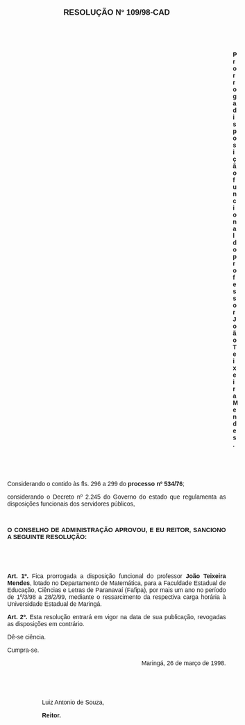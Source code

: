 <BODY>

<B><FONT FACE="Arial"><P ALIGN="CENTER"></P>
</FONT><FONT FACE="Arial" SIZE=4><P ALIGN="CENTER">RESOLU&Ccedil;&Atilde;O    N°   109/98-CAD</P>
</B></FONT><FONT FACE="Arial"><P ALIGN="JUSTIFY"></P>
<P ALIGN="JUSTIFY">&nbsp;</P>
<P ALIGN="JUSTIFY">&nbsp;</P><DIR>
<DIR>
<DIR>
<DIR>
<DIR>
<DIR>
<DIR>
<DIR>
<DIR>
<DIR>
<DIR>
<DIR>
<DIR>

<B><P ALIGN="JUSTIFY">Prorroga disposi&ccedil;&atilde;o funcional do professor Jo&atilde;o Teixeira Mendes.</P>
</B><P ALIGN="JUSTIFY"></P>
<P ALIGN="JUSTIFY">&nbsp;</P>
<P ALIGN="JUSTIFY">&nbsp;</P></DIR>
</DIR>
</DIR>
</DIR>
</DIR>
</DIR>
</DIR>
</DIR>
</DIR>
</DIR>
</DIR>
</DIR>
</DIR>

<P ALIGN="JUSTIFY">&#9;Considerando o contido &agrave;s fls. 296 a 299 do <B>processo nº 534/76</B>;</P>
<P ALIGN="JUSTIFY">&#9;considerando o Decreto nº 2.245 do Governo do estado que regulamenta as disposi&ccedil;&otilde;es funcionais dos servidores p&uacute;blicos,</P>
<P ALIGN="JUSTIFY"></P>
<P ALIGN="JUSTIFY">&nbsp;</P>
<B><P ALIGN="JUSTIFY">O CONSELHO DE ADMINISTRA&Ccedil;&Atilde;O APROVOU, E EU REITOR, SANCIONO A SEGUINTE RESOLU&Ccedil;&Atilde;O:</P>
<P ALIGN="JUSTIFY"></P>
<P ALIGN="JUSTIFY">&nbsp;</P>
<P ALIGN="JUSTIFY">&nbsp;</P>
<P ALIGN="JUSTIFY">&#9;Art. 1º. </B>Fica prorrogada a disposi&ccedil;&atilde;o funcional do professor <B>Jo&atilde;o Teixeira Mendes</B>, lotado no Departamento de Matem&aacute;tica, para a Faculdade Estadual de Educa&ccedil;&atilde;o, Ci&ecirc;ncias e Letras de Paranava&iacute; (Fafipa), por mais um ano no per&iacute;odo de 1º/3/98 a 28/2/99, mediante o ressarcimento da respectiva carga hor&aacute;ria &agrave; Universidade Estadual de Maring&aacute;.</P>
<B><P ALIGN="JUSTIFY">&#9;Art. 2º. </B>Esta resolu&ccedil;&atilde;o entrar&aacute; em vigor na data de sua publica&ccedil;&atilde;o, revogadas as disposi&ccedil;&otilde;es em contr&aacute;rio.</P>
<P ALIGN="JUSTIFY">&#9;D&ecirc;-se ci&ecirc;ncia.</P>
<P ALIGN="JUSTIFY">&#9;Cumpra-se.</P>
<P ALIGN="JUSTIFY"></P><DIR>
<DIR>

<P ALIGN="RIGHT">Maring&aacute;, 26 de mar&ccedil;o de 1998.</P>
<P ALIGN="JUSTIFY"></P>
<P ALIGN="JUSTIFY">&nbsp;</P>
<P ALIGN="JUSTIFY">&nbsp;</P>
<P ALIGN="JUSTIFY">Luiz Antonio de Souza,</P>
<B><P ALIGN="JUSTIFY">Reitor.</P>
</B><P ALIGN="JUSTIFY"></P></DIR>
</DIR>
</FONT></BODY>
